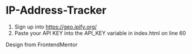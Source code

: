 # IP-Address-Tracker

1. Sign up into https://geo.ipify.org/
2. Paste your API KEY into the API_KEY variable in index.html on line 60

Design from FrontendMentor
